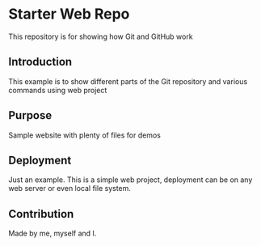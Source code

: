 # Starter Web Repo

This repository is for showing how Git and GitHub work

## Introduction

This example is to show different parts of the Git repository and various commands using web project

## Purpose

Sample website with plenty of files for demos

## Deployment

Just an example. This is a simple web project, deployment can be on any web server or even local file system.

## Contribution

Made by me, myself and I.